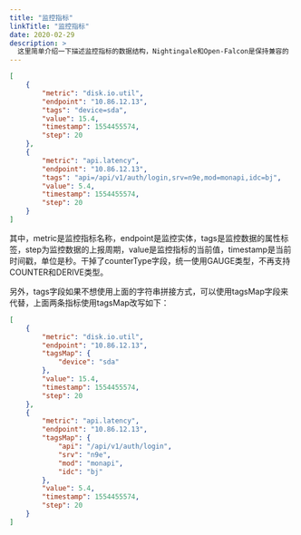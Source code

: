 ```yaml
---
title: "监控指标"
linkTitle: "监控指标"
date: 2020-02-29
description: >
  这里简单介绍一下描述监控指标的数据结构，Nightingale和Open-Falcon是保持兼容的
---
```



```json
[
    {
        "metric": "disk.io.util",
        "endpoint": "10.86.12.13",
        "tags": "device=sda",
        "value": 15.4,
        "timestamp": 1554455574,
        "step": 20
    },
    {
        "metric": "api.latency",
        "endpoint": "10.86.12.13",
        "tags": "api=/api/v1/auth/login,srv=n9e,mod=monapi,idc=bj",
        "value": 5.4,
        "timestamp": 1554455574,
        "step": 20
    }
]
```

其中，metric是监控指标名称，endpoint是监控实体，tags是监控数据的属性标签，step为监控数据的上报周期，value是监控指标的当前值，timestamp是当前时间戳，单位是秒。干掉了counterType字段，统一使用GAUGE类型，不再支持COUNTER和DERIVE类型。

另外，tags字段如果不想使用上面的字符串拼接方式，可以使用tagsMap字段来代替，上面两条指标使用tagsMap改写如下：

```json
[
    {
        "metric": "disk.io.util",
        "endpoint": "10.86.12.13",
        "tagsMap": {
        	"device": "sda"
        },
        "value": 15.4,
        "timestamp": 1554455574,
        "step": 20
    },
    {
        "metric": "api.latency",
        "endpoint": "10.86.12.13",
        "tagsMap": {
        	"api": "/api/v1/auth/login",
        	"srv": "n9e",
        	"mod": "monapi",
        	"idc": "bj"
        },
        "value": 5.4,
        "timestamp": 1554455574,
        "step": 20
    }
]
```
